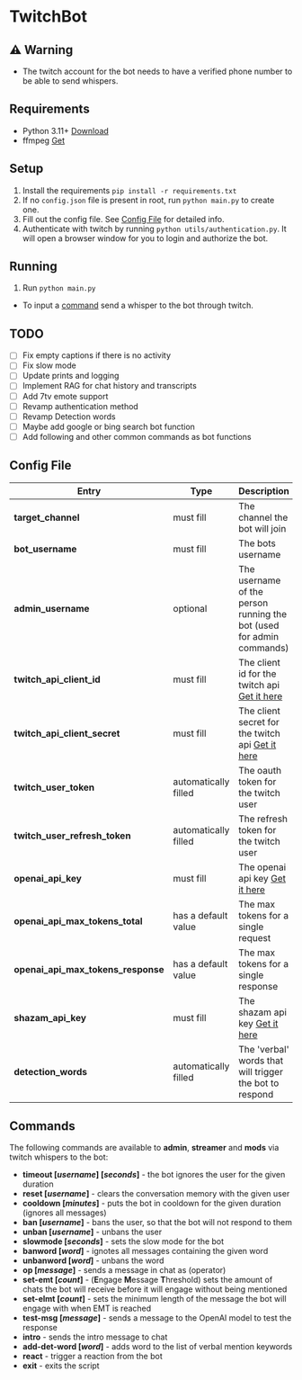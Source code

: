 # TwitchBot

## :warning: Warning
- The twitch account for the bot needs to have a verified phone number to be able to send whispers.

## Requirements
- Python 3.11+ [Download](https://www.python.org/downloads/)
- ffmpeg [Get](https://www.ffmpeg.org/download.html)

## Setup
1. Install the requirements `pip install -r requirements.txt`
2. If no `config.json` file is present in root, run `python main.py` to create one.
2. Fill out the config file. See [Config File](#config-file) for detailed info.
3. Authenticate with twitch by running `python utils/authentication.py`. It will open a browser window for you to login and authorize the bot.

## Running
1. Run `python main.py`
- To input a [command](#commands) send a whisper to the bot through twitch.

## TODO
- [ ] Fix empty captions if there is no activity
- [ ] Fix slow mode
- [ ] Update prints and logging
- [ ] Implement RAG for chat history and transcripts
- [ ] Add 7tv emote support
- [ ] Revamp authentication method
- [ ] Revamp Detection words
- [ ] Maybe add google or bing search bot function
- [ ] Add following and other common commands as bot functions

## Config File
| Entry | Type | Description |
| --- | --- | --- |
| **target_channel** | must fill | The channel the bot will join |
| **bot_username** | must fill | The bots username |
| **admin_username** | optional | The username of the person running the bot (used for admin commands) |
| **twitch_api_client_id** | must fill | The client id for the twitch api [Get it here](https://dev.twitch.tv/console/apps) |
| **twitch_api_client_secret** | must fill | The client secret for the twitch api [Get it here](https://dev.twitch.tv/console/apps) |
| **twitch_user_token** | automatically filled | The oauth token for the twitch user |
| **twitch_user_refresh_token** | automatically filled | The refresh token for the twitch user |
| **openai_api_key** | must fill | The openai api key [Get it here](https://platform.openai.com/account/api-keys) |
| **openai_api_max_tokens_total** | has a default value | The max tokens for a single request |
| **openai_api_max_tokens_response** | has a default value | The max tokens for a single response |
| **shazam_api_key** | must fill | The shazam api key [Get it here](https://rapidapi.com/apidojo/api/shazam) |
| **detection_words** | automatically filled | The 'verbal' words that will trigger the bot to respond |

## Commands 
The following commands are available to **admin**, **streamer** and **mods** via twitch whispers to the bot:
+ **timeout [*username*] [*seconds*]** - the bot ignores the user for the given duration
+ **reset [*username*]** - clears the conversation memory with the given user
+ **cooldown [*minutes*]** - puts the bot in cooldown for the given duration (ignores all messages)
+ **ban [*username*]** - bans the user, so that the bot will not respond to them
+ **unban [*username*]** - unbans the user
+ **slowmode [*seconds*]** - sets the slow mode for the bot
+ **banword [*word*]** - ignotes all messages containing the given word
+ **unbanword [*word*]** - unbans the word
+ **op [*message*]** - sends a message in chat as (operator)
+ **set-emt [*count*]** - (**E**ngage **M**essage **T**hreshold) sets the amount of chats the bot will receive before it will engage without being mentioned
+ **set-elmt [*count*]** - sets the minimum length of the message the bot will engage with when EMT is reached
+ **test-msg [*message*]** - sends a message to the OpenAI model to test the response
+ **intro** - sends the intro message to chat
+ **add-det-word [*word*]** - adds word to the list of verbal mention keywords
+ **react** - trigger a reaction from the bot
+ **exit** - exits the script
